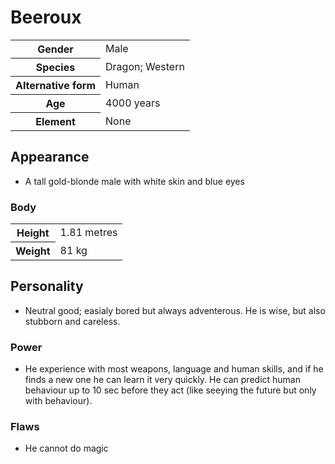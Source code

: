 # Beeroux

<table>
  <tr>
    <th>Gender</th>
    <td>Male</td>
  </tr>
  <tr>
    <th>Species</th>
    <td>Dragon; Western</td>
  </tr>
  <tr>
    <th>Alternative form</th>
    <td>Human</td>
  </tr>
  <tr>
    <th>Age</th>
    <td>4000 years</td>
  </tr>
  <tr>
    <th>Element</th>
    <td>None</td>
  </tr>
</table>

## Appearance
* A tall gold-blonde male with white skin and blue eyes

### Body
<table>
  <tr>
    <th>Height</th>
    <td>1.81 metres</td>
  </tr>
  <tr>
    <th>Weight</th>
    <td>81 kg</td>
  </tr>
</table>

## Personality
*  Neutral good; easialy bored but always adventerous. He is wise, but also stubborn and careless.

### Power
*  He experience with most weapons, language and human skills, and if he finds a new one he can learn it very quickly. He can predict human behaviour up to 10 sec before they act (like seeying the future but only with behaviour).

### Flaws
*  He cannot do magic
